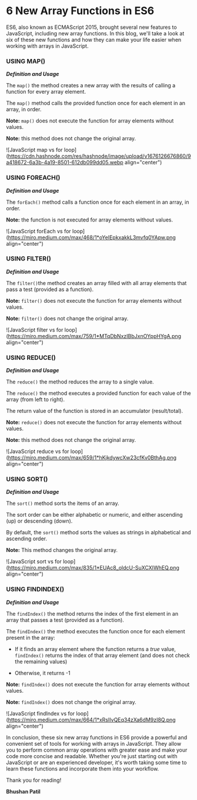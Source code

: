 # 6 New Array Functions in ES6

ES6, also known as ECMAScript 2015, brought several new features to JavaScript, including new array functions. In this blog, we'll take a look at six of these new functions and how they can make your life easier when working with arrays in JavaScript.

### **USING MAP()**

***Definition and Usage***

The `map()` the method creates a new array with the results of calling a function for every array element.

The `map()` method calls the provided function once for each element in an array, in order.

**Note:** `map()` does not execute the function for array elements without values.

**Note:** this method does not change the original array.

![JavaScript map vs for loop](https://cdn.hashnode.com/res/hashnode/image/upload/v1676126676860/9a418672-6a3b-4a19-8501-612db099dd05.webp align="center")

### **USING FOREACH()**

***Definition and Usage***

The `forEach()` method calls a function once for each element in an array, in order.

**Note:** the function is not executed for array elements without values.

![JavaScript forEach vs for loop](https://miro.medium.com/max/468/1*oYeIEpkxakkL3mvfq0YApw.png align="center")

### **USING FILTER()**

***Definition and Usage***

The `filter()`the method creates an array filled with all array elements that pass a test (provided as a function).

**Note:** `filter()` does not execute the function for array elements without values.

**Note:** `filter()` does not change the original array.

![JavaScript filter vs for loop](https://miro.medium.com/max/759/1*MTqDbNxzIBbJxnOYppHYgA.png align="center")

### **USING REDUCE()**

***Definition and Usage***

The `reduce()` the method reduces the array to a single value.

The `reduce()` the method executes a provided function for each value of the array (from left to right).

The return value of the function is stored in an accumulator (result/total).

**Note:** `reduce()` does not execute the function for array elements without values.

**Note:** this method does not change the original array.

![JavaScript reduce vs for loop](https://miro.medium.com/max/659/1*hKjkdywcXw23cfKv0BthAg.png align="center")

### **USING SORT()**

***Definition and Usage***

The `sort()` method sorts the items of an array.

The sort order can be either alphabetic or numeric, and either ascending (up) or descending (down).

By default, the `sort()` method sorts the values as strings in alphabetical and ascending order.

**Note:** This method changes the original array.

![JavaScript sort vs for loop](https://miro.medium.com/max/835/1*EUAc8_oldcU-SuXCXIWhEQ.png align="center")

### USING FINDINDEX()

***Definition and Usage***

The `findIndex()` the method returns the index of the first element in an array that passes a test (provided as a function).

The `findIndex()` the method executes the function once for each element present in the array:

* If it finds an array element where the function returns a *true* value, `findIndex()` returns the index of that array element (and does not check the remaining values)
    
* Otherwise, it returns -1
    

**Note:** `findIndex()` does not execute the function for array elements without values.

**Note:** `findIndex()` does not change the original array.

![JavaScript findIndex vs for loop](https://miro.medium.com/max/664/1*xRsIIvQEq34zXa6dM9zI8Q.png align="center")

In conclusion, these six new array functions in ES6 provide a powerful and convenient set of tools for working with arrays in JavaScript. They allow you to perform common array operations with greater ease and make your code more concise and readable. Whether you're just starting out with JavaScript or are an experienced developer, it's worth taking some time to learn these functions and incorporate them into your workflow.

Thank you for reading!

**Bhushan Patil**